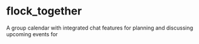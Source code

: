 # flock_together
A group calendar with integrated chat features for planning and discussing upcoming events for  
